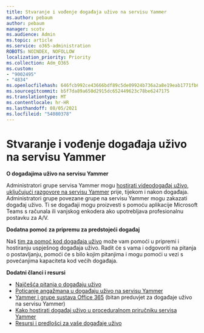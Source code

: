 ```yaml
---
title: Stvaranje i vođenje događaja uživo na servisu Yammer
ms.author: pebaum
author: pebaum
manager: scotv
ms.audience: Admin
ms.topic: article
ms.service: o365-administration
ROBOTS: NOINDEX, NOFOLLOW
localization_priority: Priority
ms.collection: Adm_O365
ms.custom:
- "9002495"
- "4834"
ms.openlocfilehash: 646fcb992ce43666bdf89c5de09924b736a2a8e19eab1771fb6b320b22310eb6
ms.sourcegitcommit: b5f7da89a650d2915dc652449623c78be6247175
ms.translationtype: MT
ms.contentlocale: hr-HR
ms.lasthandoff: 08/05/2021
ms.locfileid: "54080378"
---
```

# <a name="create-and-run-live-events-in-yammer"></a>Stvaranje i vođenje događaja uživo na servisu Yammer

**O događajima uživo na servisu Yammer**

Administratori grupe servisa Yammer mogu [hostirati videodogađaj uživo, uključujući razgovore na servisu Yammer](https://docs.microsoft.com/yammer/manage-yammer-groups/yammer-live-events) prije, tijekom i nakon događaja. Administratori grupe povezane grupe na servisu Yammer mogu zakazati događaj uživo. Ti se događaji mogu proizvesti s pomoću aplikacije Microsoft Teams s računala ili vanjskog enkodera ako upotrebljava profesionalnu postavku za A/V.

**Dodatna pomoć za pripremu za predstojeći događaj**

Naš [tim za pomoć kod događaja uživo](https://aka.ms/AA87gbh) može vam pomoći u pripremi i hostiranju uspješnog događaja uživo. Radit će s vama i odgovoriti na pitanja o postavljanju, pomoći će s bilo kojim pitanjima i mogu pomoći u vezi s povećanjima kapaciteta kod većih događaja.

**Dodatni članci i resursi**

- [Najčešća pitanja o događaju uživo](https://support.office.com/article/43bbd59d-a734-4c8f-923d-6a239d137d34)
- [Poticanje angažmana u događaju uživo na servisu Yammer](https://support.office.com/article/drive-engagement-in-a-yammer-live-event-c0244ad8-6dcb-419c-add9-2e4a00543412?ui=en-US&rs=en-US&ad=US)
- [Yammer i grupe sustava Office 365](https://docs.microsoft.com/yammer/manage-yammer-groups/yammer-and-office-365-groups) (bitan preduvjet za događaje uživo na servisu Yammer)
- [Kako hostirati događaj uživo u proceduralnom priručniku servisa Yammer](https://aka.ms/LiveEventsinYammerplaybook)
- [Resursi i predlošci za vaše događaje uživo](https://aka.ms/LiveEventYammerTemplates)
